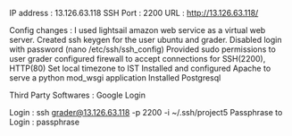 IP address : 13.126.63.118
SSH Port : 2200
URL : http://13.126.63.118/

Config changes :
I used lightsail amazon web service as a virtual web server.
Created ssh keygen for the user ubuntu and grader.
Disabled login with password (nano /etc/ssh/ssh_config)
Provided sudo permissions to user grader
configured firewall to accept connections for SSH(2200), HTTP(80)
Set local timezone to IST
Installed and configured Apache to serve a python mod_wsgi application
Installed Postgresql

Third Party Softwares : Google Login


Login : ssh grader@13.126.63.118 -p 2200 -i ~/.ssh/project5
Passphrase to Login : passphrase
